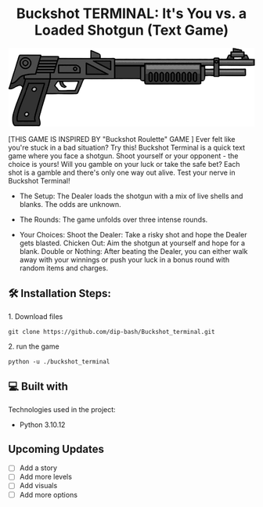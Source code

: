 <h1 align="center" id="title">Buckshot TERMINAL: It's You vs. a Loaded Shotgun (Text Game)</h1>

<p align="center"><img src="img/sticker-png-shotgun-firearm-clip-guns-miscellaneous-assault-rifle-removebg-preview.png" alt="project-image"></p>

<p id="description">[THIS GAME IS INSPIRED BY "Buckshot Roulette" GAME ] Ever felt like you're stuck in a bad situation? Try this! Buckshot Terminal is a quick text game where you face a shotgun. Shoot yourself or your opponent - the choice is yours! Will you gamble on your luck or take the safe bet? Each shot is a gamble and there's only one way out alive. Test your nerve in Buckshot Terminal! </p>

- The Setup: The Dealer loads the shotgun with a mix of live shells and blanks. The odds are unknown.

- The Rounds: The game unfolds over three intense rounds.
  
- Your Choices:
     Shoot the Dealer: Take a risky shot and hope the Dealer gets blasted.
     Chicken Out: Aim the shotgun at yourself and hope for a blank.
     Double or Nothing: After beating the Dealer, you can either walk away with your winnings or push your luck in a bonus round with random items and charges.

<h2>🛠️ Installation Steps:</h2>

<p>1. Download files</p>

```
git clone https://github.com/dip-bash/Buckshot_terminal.git
```

<p>2. run the game</p>

```
python -u ./buckshot_terminal
```

  
  
<h2>💻 Built with</h2>

Technologies used in the project:

*   Python 3.10.12

<h2>Upcoming Updates</h2>

- [ ] Add a story
- [ ] Add more levels
- [ ] Add visuals
- [ ] Add more options
